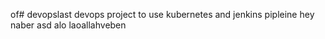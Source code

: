 of# devopslast
devops project to use kubernetes and jenkins pipleine
hey naber
asd
alo laoallahveben
